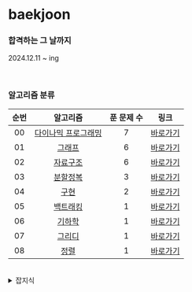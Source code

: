# baekjoon

### 합격하는 그 날까지
2024.12.11 ~ ing

<br>

### 알고리즘 분류
|   순번   |              알고리즘              | 푼 문제 수 |                링크                 |
|:--------:|:----------------------------------:|:----------:|:----------------------------------:|
|   00     | [다이나믹 프로그래밍](algorithm/src/DP)        |     7      | [바로가기](algorithm/src/DP)      |
|   01     | [그래프](algorithm/src/graph)               |     6      | [바로가기](algorithm/src/graph)   |
|   02     | [자료구조](algorithm/src/DataStructure)      |     6      | [바로가기](algorithm/src/DataStructure) |
|   03     | [분할정복](algorithm/src/DivideAndConquer)    |     3      | [바로가기](algorithm/src/DivideAndConquer) |
|   04     | [구현](algorithm/src/Implement)             |     2      | [바로가기](algorithm/src/Implement) |
|   05     | [백트래킹](algorithm/src/backtracking)       |     1      | [바로가기](algorithm/src/backtracking) |
|   06     | [기하학](algorithm/src/geometry)            |     1      | [바로가기](algorithm/src/geometry) |
|   07     | [그리디](algorithm/src/greedy)              |     1      | [바로가기](algorithm/src/greedy) |
|   08     | [정렬](algorithm/src/sort)                 |     1      | [바로가기](algorithm/src/sort)    |

<br>

<details>
<summary>잡지식</summary>
<div markdown="1">
1. github 잔디 심어지려면 local의 이메일과 github의 이메일이 같아야 한다.

- git config --global --list
- git config --global user.email "github 이메일 주소"
</div>
</details>
